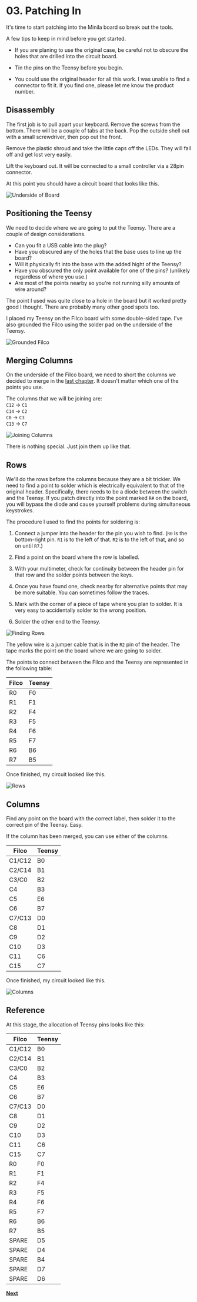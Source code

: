 # 03. Patching In

It's time to start patching into the Minila board so break out the tools.

A few tips to keep in mind before you get started.

- If you are planing to use the original case, be careful not to obscure the holes that are drilled into the circuit board.

- Tin the pins on the Teensy before you begin.

- You could use the original header for all this work. I was unable to find a connector to fit it. If you find one, please let me know the product number.


## Disassembly

The first job is to pull apart your keyboard. Remove the screws from the bottom. There will be a couple of tabs at the back. Pop the outside shell out with a small screwdriver, then pop out the front.

Remove the plastic shroud and take the little caps off the LEDs. They will fall off and get lost very easily.

Lift the keyboard out. It will be connected to a small controller via a 28pin connector.

At this point you should have a circuit board that looks like this.

![Underside of Board](../images/board-underside.png)


## Positioning the Teensy

We need to decide where we are going to put the Teensy. There are a couple of design considerations.

- Can you fit a USB cable into the plug?
- Have you obscured any of the holes that the base uses to line up the board?
- Will it physically fit into the base with the added hight of the Teensy?
- Have you obscured the only point available for one of the pins? (unlikely regardless of where you use.)
- Are most of the points nearby so you're not running silly amounts of wire around?

The point I used was quite close to a hole in the board but it worked pretty good I thought. There are probably many other good spots too.

I placed my Teensy on the Filco board with some double-sided tape. I've also grounded the Filco using the solder pad on the underside of the Teensy.

![Grounded Filco](../images/grounded.png)


## Merging Columns

On the underside of the Filco board, we need to short the columns we decided to merge in the [last chapter](./02-circuit.md). It doesn't matter which one of the points you use.

The columns that we will be joining are:  
`C12` -> `C1`  
`C14` -> `C2`  
`C0`  -> `C3`  
`C13` -> `C7`

![Joining Columns](../images/joining_columns.png)

There is nothing special. Just join them up like that.


## Rows

We'll do the rows before the columns because they are a bit trickier. We need to find a point to solder which is electrically equivalent to that of the original header. Specifically, there needs to be a diode between the switch and the Teensy. If you patch directly into the point marked `R#` on the board, you will bypass the diode and cause yourself problems during simultaneous keystrokes.

The procedure I used to find the points for soldering is:

1. Connect a jumper into the header for the pin you wish to find. (`R0` is the bottom-right pin. `R1` is to the left of that. `R2` is to the left of that, and so on until `R7`.)

2. Find a point on the board where the row is labelled.

3. With your multimeter, check for continuity between the header pin for that row and the solder points between the keys.

4. Once you have found one, check nearby for alternative points that may be more suitable. You can sometimes follow the traces.

5. Mark with the corner of a piece of tape where you plan to solder. It is very easy to accidentally solder to the wrong position.

6. Solder the other end to the Teensy.

![Finding Rows](../images/finding_rows.png)

The yellow wire is a jumper cable that is in the `R2` pin of the header. The tape marks the point on the board where we are going to solder.

The points to connect between the Filco and the Teensy are represented in the following table:

| Filco | Teensy |
|-------|--------|
| R0    | F0     |
| R1    | F1     |
| R2    | F4     |
| R3    | F5     |
| R4    | F6     |
| R5    | F7     |
| R6    | B6     |
| R7    | B5     |

Once finished, my circuit looked like this.

![Rows](../images/rows.png)

## Columns

Find any point on the board with the correct label, then solder it to the correct pin of the Teensy. Easy.

If the column has been merged, you can use either of the columns.

| Filco  | Teensy |
|--------|--------|
| C1/C12 | B0     |
| C2/C14 | B1     |
| C3/C0  | B2     |
| C4     | B3     |
| C5     | E6     |
| C6     | B7     |
| C7/C13 | D0     |
| C8     | D1     |
| C9     | D2     |
| C10    | D3     |
| C11    | C6     |
| C15    | C7     |


Once finished, my circuit looked like this.

![Columns](../images/columns.png)


## Reference

At this stage, the allocation of Teensy pins looks like this:

| Filco  | Teensy |
|--------|--------|
| C1/C12 | B0     |
| C2/C14 | B1     |
| C3/C0  | B2     |
| C4     | B3     |
| C5     | E6     |
| C6     | B7     |
| C7/C13 | D0     |
| C8     | D1     |
| C9     | D2     |
| C10    | D3     |
| C11    | C6     |
| C15    | C7     |
| R0     | F0     |
| R1     | F1     |
| R2     | F4     |
| R3     | F5     |
| R4     | F6     |
| R5     | F7     |
| R6     | B6     |
| R7     | B5     |
| SPARE  | D5     |
| SPARE  | D4     |
| SPARE  | B4     |
| SPARE  | D7     |
| SPARE  | D6     |

**[Next](./04-tmk.md)**
